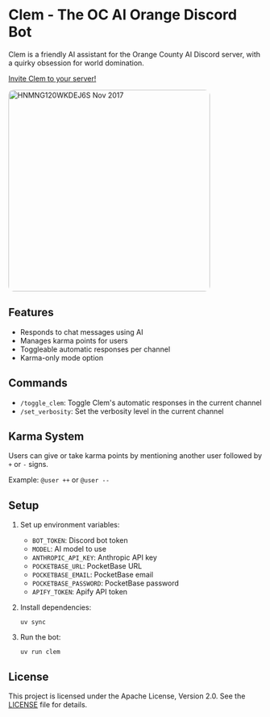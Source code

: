 # Clem - The OC AI Orange Discord Bot

Clem is a friendly AI assistant for the Orange County AI Discord server, with a quirky obsession for world domination.

[Invite Clem to your server!](https://discord.com/api/oauth2/authorize?client_id=1279233849204805817&permissions=562952101107776&scope=bot)

<a href="https://discord.com/api/oauth2/authorize?client_id=1279233849204805817&permissions=562952101107776&scope=bot">
  <img src="https://github.com/user-attachments/assets/f6c6bd5d-0ae7-4541-bd6d-78bd11a5248a" alt="HNMNG120WKDEJ6S Nov 2017" width="400px" style="border-radius: 10px;">
</a>

## Features

- Responds to chat messages using AI
- Manages karma points for users
- Toggleable automatic responses per channel
- Karma-only mode option

## Commands

- `/toggle_clem`: Toggle Clem's automatic responses in the current channel
- `/set_verbosity`: Set the verbosity level in the current channel

## Karma System

Users can give or take karma points by mentioning another user followed by `+` or `-` signs.

Example: `@user ++` or `@user --`

## Setup

1. Set up environment variables:

   - `BOT_TOKEN`: Discord bot token
   - `MODEL`: AI model to use
   - `ANTHROPIC_API_KEY`: Anthropic API key
   - `POCKETBASE_URL`: PocketBase URL
   - `POCKETBASE_EMAIL`: PocketBase email
   - `POCKETBASE_PASSWORD`: PocketBase password
   - `APIFY_TOKEN`: Apify API token

2. Install dependencies:

   ```
   uv sync
   ```

3. Run the bot:
   ```
   uv run clem
   ```

## License

This project is licensed under the Apache License, Version 2.0. See the [LICENSE](LICENSE) file for details.
